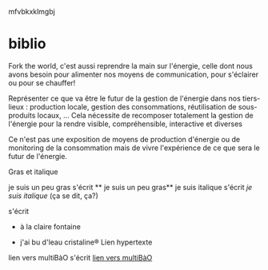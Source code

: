 mfvbkxklmgbj

# biblio

Fork the world, c'est aussi reprendre la main sur l'énergie, celle dont nous avons besoin pour alimenter nos moyens de communication, pour s'éclairer ou pour se chauffer!

Représenter ce que va être le futur de la gestion de l'énergie dans nos tiers-lieux :
production locale, gestion des consommations, réutilisation de sous-produits locaux, ...
Cela nécessite de recomposer totalement la gestion de l'énergie pour la rendre visible, compréhensible, interactive et diverses

Ce n'est pas une exposition de moyens de production d'énergie ou de monitoring de la consommation mais de vivre l'expérience de ce que sera le futur de l'énergie.

Gras et italique

je suis un peu gras s'écrit ** je suis un peu gras** je suis italique s'écrit *je suis italique* (ça se dit, ça?)

 
s'écrit

* à la claire fontaine

* j'ai bu d'leau cristaline®
Lien hypertexte

lien vers multiBàO s'écrit [lien vers multiBàO](http://multibao.org)


